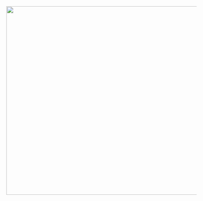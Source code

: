 <img alt="" src="https://miro.medium.com/v2/resize:fit:1400/format:webp/1*gL7afN4ItGy5oE409q0DVg.jpeg" style="width: 800px; height: 500px;">